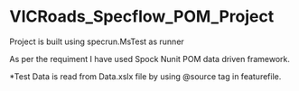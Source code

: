 # VICRoads_Specflow_POM_Project

Project is built using specrun.MsTest as runner

As per the requiment I have used Spock Nunit POM data driven framework.

*Test Data is read from Data.xslx file by using @source tag in featurefile.
